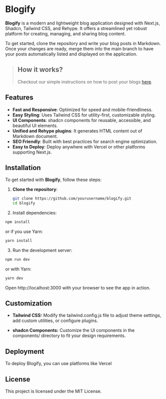 # Blogify

**Blogify** is a modern and lightweight blog application designed with Next.js, Shadcn, Tailwind CSS, and Rehype. It offers a streamlined yet robust platform for creating, managing, and sharing blog content.

To get started, clone the repository and write your blog posts in Markdown. Once your changes are ready, merge them into the main branch to have your posts automatically listed and displayed on the application.

> ## How it works?
> Checkout our simple instructions on how to post your blogs [here](https://blogify-eight-gules.vercel.app/#how-it-works).

## Features

- **Fast and Responsive**: Optimized for speed and mobile-friendliness.
- **Easy Styling**: Uses Tailwind CSS for utility-first, customizable styling.
- **UI Components**: shadcn components for reusable, accessible, and beautiful UI elements.
- **Unified and Rehype plugins**: It generates HTML content out of Markdown document.
- **SEO Friendly**: Built with best practices for search engine optimization.
- **Easy to Deploy**: Deploy anywhere with Vercel or other platforms supporting Next.js.

## Installation

To get started with **Blogify**, follow these steps:

1. **Clone the repository**:

   ```bash
   git clone https://github.com/yourusername/blogify.git
   cd blogify

2. Install dependencies:

```bash
npm install
```

or if you use Yarn:

```bash
yarn install
```

3. Run the development server:

```bash
npm run dev
```

or with Yarn:

```bash
yarn dev
```

Open http://localhost:3000 with your browser to see the app in action.

## Customization

- **Tailwind CSS:** Modify the tailwind.config.js file to adjust theme settings, add custom utilities, or configure plugins.

- **shadcn Components:** Customize the UI components in the components/ directory to fit your design requirements.
  
## Deployment

To deploy Blogify, you can use platforms like Vercel 

## License

This project is licensed under the MIT License.


